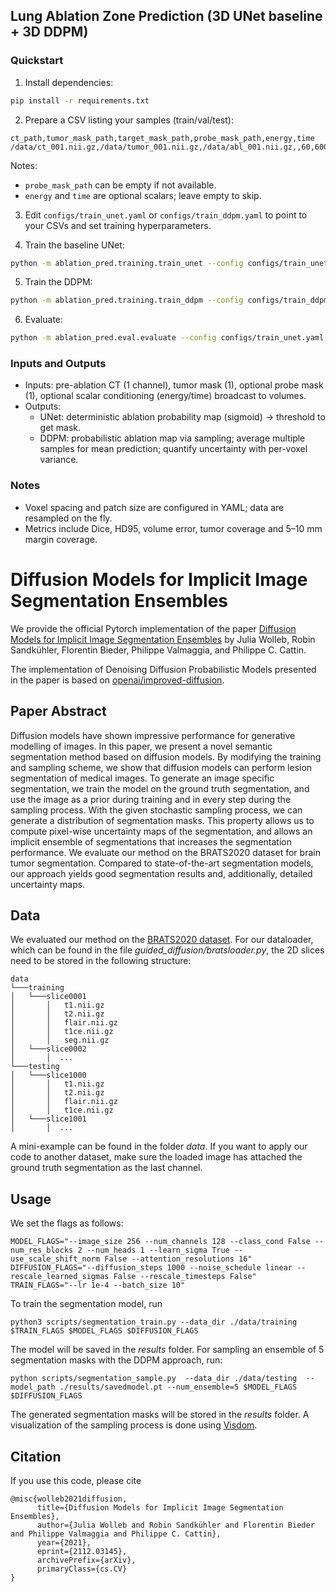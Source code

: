 ## Lung Ablation Zone Prediction (3D UNet baseline + 3D DDPM)

### Quickstart

1) Install dependencies:
```bash
pip install -r requirements.txt
```

2) Prepare a CSV listing your samples (train/val/test):
```csv
ct_path,tumor_mask_path,target_mask_path,probe_mask_path,energy,time
/data/ct_001.nii.gz,/data/tumor_001.nii.gz,/data/abl_001.nii.gz,,60,600
```
Notes:
- `probe_mask_path` can be empty if not available.
- `energy` and `time` are optional scalars; leave empty to skip.

3) Edit `configs/train_unet.yaml` or `configs/train_ddpm.yaml` to point to your CSVs and set training hyperparameters.

4) Train the baseline UNet:
```bash
python -m ablation_pred.training.train_unet --config configs/train_unet.yaml
```

5) Train the DDPM:
```bash
python -m ablation_pred.training.train_ddpm --config configs/train_ddpm.yaml
```

6) Evaluate:
```bash
python -m ablation_pred.eval.evaluate --config configs/train_unet.yaml --ckpt runs/unet/last.ckpt
```

### Inputs and Outputs
- Inputs: pre-ablation CT (1 channel), tumor mask (1), optional probe mask (1), optional scalar conditioning (energy/time) broadcast to volumes.
- Outputs:
  - UNet: deterministic ablation probability map (sigmoid) -> threshold to get mask.
  - DDPM: probabilistic ablation map via sampling; average multiple samples for mean prediction; quantify uncertainty with per-voxel variance.

### Notes
- Voxel spacing and patch size are configured in YAML; data are resampled on the fly.
- Metrics include Dice, HD95, volume error, tumor coverage and 5–10 mm margin coverage.
# Diffusion Models for Implicit Image Segmentation Ensembles

We provide the official Pytorch implementation of the paper [Diffusion Models for Implicit Image Segmentation Ensembles](https://arxiv.org/abs/2112.03145) by Julia Wolleb, Robin Sandkühler, Florentin Bieder, Philippe Valmaggia, and Philippe C. Cattin.

The implementation of Denoising Diffusion Probabilistic Models presented in the paper is based on [openai/improved-diffusion](https://github.com/openai/improved-diffusion).

## Paper Abstract

Diffusion models have shown impressive performance for generative modelling of images. In this paper, we present a novel semantic segmentation method based on diffusion models. By modifying the training and sampling scheme, we show that diffusion models can perform lesion segmentation of medical images. To generate an image specific segmentation, we train the model on the ground truth segmentation, and use the image as a prior during training and in every step during the sampling process. With the given stochastic sampling process, we can generate a distribution of segmentation masks. This property allows us to compute pixel-wise uncertainty maps of the segmentation, and allows an implicit ensemble of segmentations that increases the segmentation performance. We evaluate our method on the BRATS2020 dataset for brain tumor segmentation. Compared to state-of-the-art segmentation models, our approach yields good segmentation results and, additionally, detailed uncertainty maps.


## Data

We evaluated our method on the [BRATS2020 dataset](https://www.med.upenn.edu/cbica/brats2020/data.html).
For our dataloader, which can be found in the file *guided_diffusion/bratsloader.py*, the 2D slices need to be stored in the following structure:

```
data
└───training
│   └───slice0001
│       │   t1.nii.gz
│       │   t2.nii.gz
│       │   flair.nii.gz
│       │   t1ce.nii.gz
│       │   seg.nii.gz
│   └───slice0002
│       │  ...
└───testing
│   └───slice1000
│       │   t1.nii.gz
│       │   t2.nii.gz
│       │   flair.nii.gz
│       │   t1ce.nii.gz
│   └───slice1001
│       │  ...

```

A mini-example can be found in the folder *data*.
If you want to apply our code to another dataset, make sure the loaded image has attached the ground truth segmentation as the last channel.


## Usage

We set the flags as follows:
```
MODEL_FLAGS="--image_size 256 --num_channels 128 --class_cond False --num_res_blocks 2 --num_heads 1 --learn_sigma True --use_scale_shift_norm False --attention_resolutions 16"
DIFFUSION_FLAGS="--diffusion_steps 1000 --noise_schedule linear --rescale_learned_sigmas False --rescale_timesteps False"
TRAIN_FLAGS="--lr 1e-4 --batch_size 10"
```
To train the segmentation model, run

```
python3 scripts/segmentation_train.py --data_dir ./data/training $TRAIN_FLAGS $MODEL_FLAGS $DIFFUSION_FLAGS
```
The model will be saved in the *results* folder.
For sampling an ensemble of 5 segmentation masks with the DDPM approach, run:

```
python scripts/segmentation_sample.py  --data_dir ./data/testing  --model_path ./results/savedmodel.pt --num_ensemble=5 $MODEL_FLAGS $DIFFUSION_FLAGS
```
The generated segmentation masks will be stored in the *results* folder. A visualization of the sampling process is done using [Visdom](https://github.com/fossasia/visdom).

## Citation
If you use this code, please cite

```
@misc{wolleb2021diffusion,
      title={Diffusion Models for Implicit Image Segmentation Ensembles}, 
      author={Julia Wolleb and Robin Sandkühler and Florentin Bieder and Philippe Valmaggia and Philippe C. Cattin},
      year={2021},
      eprint={2112.03145},
      archivePrefix={arXiv},
      primaryClass={cs.CV}
}
```
